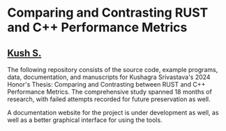 # Comparing and Contrasting RUST and C++ Performance Metrics

## [Kush S.](https://skushagra.com/)

The following repository consists of the source code, example programs, data, documentation, and manuscripts for Kushagra Srivastava's 2024 Honor's Thesis: Comparing and Contrasting between RUST and C++ Performance Metrics. The comprehensive study spanned 18 months of research, with failed attempts recorded for future preservation as well. 

A documentation website for the project is under development as well, as well as a better graphical interface for using the tools. 

